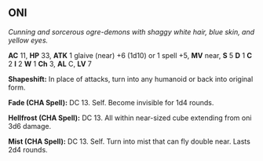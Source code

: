 ## ONI

_Cunning and sorcerous ogre-demons with shaggy white hair, blue skin, and yellow eyes._

**AC** 11, **HP** 33, **ATK** 1 glaive (near) +6 (1d10) or 1 spell +5, **MV** near, **S** 5 **D** 1 **C** 2 **I** 2 **W** 1 **Ch** 3, **AL** C, **LV** 7

**Shapeshift:** In place of attacks, turn into any humanoid or back into original form.

**Fade (CHA Spell):** DC 13. Self. Become invisible for 1d4 rounds.

**Hellfrost (CHA Spell):** DC 13. All within near-sized cube extending from oni 3d6 damage.

**Mist (CHA Spell):** DC 13. Self. Turn into mist that can fly double near. Lasts 2d4 rounds.

